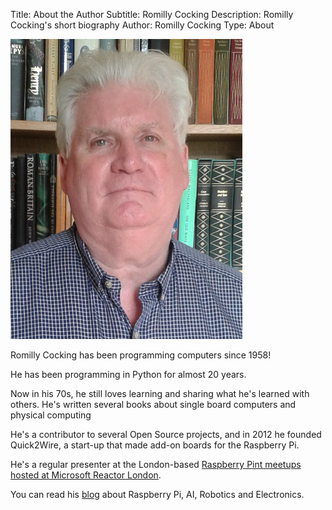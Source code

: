 Title: About the Author
Subtitle: Romilly Cocking
Description: Romilly Cocking's short biography
Author: Romilly Cocking
Type: About

![Romilly Cocking](img/romilly.jpg)

Romilly Cocking has been programming computers since 1958!

He has been programming in Python for almost 20 years.

Now in his 70s, he still loves learning and sharing what he's learned with others. He's written several books about single board computers and physical computing

He's a contributor to several Open Source projects, and in 2012 he founded Quick2Wire, a start-up that made add-on boards for the Raspberry Pi.

He's a regular presenter at the London-based [Raspberry Pint meetups hosted at Microsoft Reactor London](https://www.meetup.com/Microsoft-Reactor-London/). 

You can read his [blog](https://blog.rareschool.com) about Raspberry Pi, AI, Robotics and Electronics.
